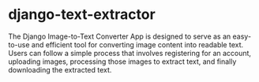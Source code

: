 # django-text-extractor
The Django Image-to-Text Converter App is designed to serve as an easy-to-use and efficient tool for converting image content into readable text. Users can follow a simple process that involves registering for an account, uploading images, processing those images to extract text, and finally downloading the extracted text.
